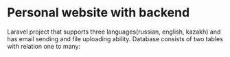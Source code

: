 # Personal website with backend 
Laravel project that supports three languages(russian, english, kazakh) and has email sending and file uploading ability.
Database consists of two tables with relation one to many:
